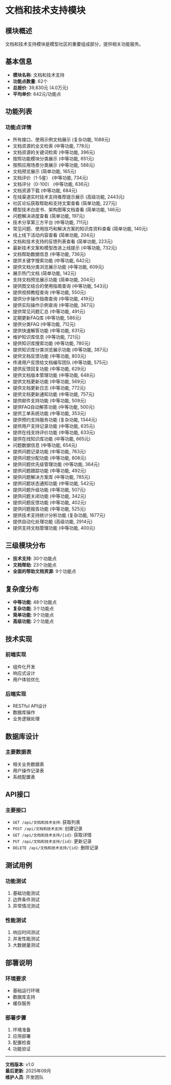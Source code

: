 # 文档和技术支持模块

## 模块概述
文档和技术支持模块是模型社区的重要组成部分，提供相关功能服务。

## 基本信息
- **模块名称**: 文档和技术支持
- **功能点数量**: 62个
- **总报价**: 39,830元 (4.0万元)
- **平均单价**: 642元/功能点

## 功能列表

### 功能点详情
- 所有接口、使用示例文档展示 (复杂功能, 1088元)
- 文档资源的全文检索 (中等功能, 778元)
- 文档资源的关键词检索 (中等功能, 396元)
- 按照功能模块分类展示 (中等功能, 651元)
- 按照应用场景分类展示 (中等功能, 588元)
- 文档预览展示 (简单功能, 165元)
- 文档评价（1-5星） (中等功能, 734元)
- 文档评分（0-100） (中等功能, 636元)
- 文档资源下载 (中等功能, 684元)
- 在线渠道实时技术支持推荐提示展示 (高级功能, 2443元)
- 社区论坛获取帮助和支持文案查看 (简单功能, 227元)
- 模型技术白皮书、架构图等文档查看 (简单功能, 146元)
- 问题解决进度查看 (简单功能, 197元)
- 技术分享第三方平台 (中等功能, 711元)
- 常见问题、使用技巧和解决方案的知识库资料查看 (简单功能, 140元)
- 线上线下活动内容查看 (简单功能, 204元)
- 文档和技术支持的反馈列表查看 (简单功能, 223元)
- 最新技术文案和模型改进上线提示 (中等功能, 732元)
- 文档帮助数据信息 (中等功能, 736元)
- 提供关键字搜索功能 (中等功能, 642元)
- 提供文档分类浏览展示功能 (中等功能, 609元)
- 展示热门文档 (简单功能, 142元)
- 支持文档预览展示功能 (简单功能, 204元)
- 提供图文结合的使用指南查询 (中等功能, 543元)
- 提供视频教程查询 (中等功能, 550元)
- 提供分步操作指南查询 (中等功能, 419元)
- 提供实际操作示例查询 (中等功能, 367元)
- 提供常见问题汇总 (中等功能, 491元)
- 定期更新FAQ库 (中等功能, 586元)
- 提供分类FAQ (中等功能, 712元)
- 提供快速解答功能 (中等功能, 631元)
- 维护知识库信息 (中等功能, 721元)
- 提供知识库搜索功能 (中等功能, 780元)
- 提供知识库分类浏览展示功能 (中等功能, 387元)
- 提供文档反馈功能 (中等功能, 803元)
- 传递用户反馈给文档编写团队 (中等功能, 575元)
- 提供反馈回复功能 (中等功能, 629元)
- 提供文档版本管理功能 (中等功能, 648元)
- 提供文档更新功能 (中等功能, 569元)
- 提供文档更新日志 (中等功能, 772元)
- 提供文档更新通知功能 (中等功能, 757元)
- 提供邮件支持功能 (中等功能, 509元)
- 提供FAQ自动解答功能 (中等功能, 500元)
- 提供工单系统功能 (中等功能, 353元)
- 提供预约支持服务功能 (复杂功能, 1344元)
- 提供用户支持记录功能 (中等功能, 635元)
- 提供在线支持评价功能 (中等功能, 633元)
- 提供在线知识库功能 (中等功能, 665元)
- 问题数据信息 (中等功能, 654元)
- 提供问题记录功能 (中等功能, 763元)
- 提供问题分配功能 (中等功能, 808元)
- 提供问题优先级管理功能 (中等功能, 364元)
- 提供问题跟踪功能 (中等功能, 492元)
- 提供问题解决方案库 (中等功能, 785元)
- 提供问题状态通知功能 (中等功能, 542元)
- 提供问题升级功能 (中等功能, 507元)
- 提供问题关闭功能 (中等功能, 342元)
- 提供问题反馈功能 (中等功能, 402元)
- 提供问题报告功能 (中等功能, 525元)
- 提供技术支持统计分析功能 (复杂功能, 1677元)
- 提供自动化处理功能 (高级功能, 2914元)
- 提供支持文档管理功能 (中等功能, 400元)

## 三级模块分布

- **技术支持**: 30个功能点
- **文档帮助**: 23个功能点
- **全面的帮助文档资源**: 9个功能点

## 复杂度分布

- **中等功能**: 48个功能点
- **复杂功能**: 3个功能点
- **简单功能**: 9个功能点
- **高级功能**: 2个功能点

## 技术实现

### 前端实现
- 组件化开发
- 响应式设计
- 用户体验优化

### 后端实现
- RESTful API设计
- 数据库操作
- 业务逻辑处理

## 数据库设计

### 主要数据表
- 相关业务数据表
- 用户操作记录表
- 系统配置表

## API接口

### 主要接口
- `GET /api/文档和技术支持`: 获取列表
- `POST /api/文档和技术支持`: 创建记录
- `GET /api/文档和技术支持/{id}`: 获取详情
- `PUT /api/文档和技术支持/{id}`: 更新记录
- `DELETE /api/文档和技术支持/{id}`: 删除记录

## 测试用例

### 功能测试
1. 基础功能测试
2. 边界条件测试
3. 异常情况测试

### 性能测试
1. 响应时间测试
2. 并发性能测试
3. 大数据量测试

## 部署说明

### 环境要求
- 基础运行环境
- 数据库支持
- 缓存服务

### 部署步骤
1. 环境准备
2. 应用部署
3. 配置检查
4. 功能验证

---

**文档版本**: v1.0  
**最后更新**: 2025年09月  
**维护人员**: 开发团队
